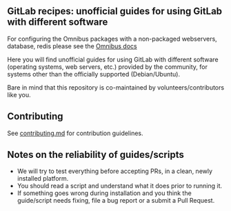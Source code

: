 ## GitLab recipes: unofficial guides for using GitLab with different software

For configuring the Omnibus packages with a non-packaged webservers, database, redis please see the [Omnibus docs](http://doc.gitlab.com/omnibus/) 

Here you will find unofficial guides for using GitLab with different software (operating systems, web servers, etc.)
provided by the community, for systems other than the officially supported (Debian/Ubuntu).

Bare in mind that this repository is co-maintained by volunteers/contributors like you.

## Contributing

See [contributing.md](CONTRIBUTING.md) for contribution guidelines.

## Notes on the reliability of guides/scripts

* We will try to test everything before accepting PRs, in a clean, newly installed platform.
* You should read a script and understand what it does prior to running it.
* If something goes wrong during installation and you think the guide/script needs fixing, file a bug report or a submit a Pull Request.
